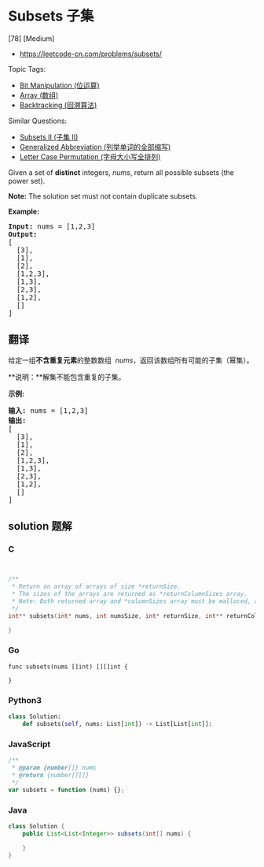 # Subsets 子集

[78] [Medium]

- https://leetcode-cn.com/problems/subsets/

Topic Tags:

- [Bit Manipulation (位运算)](https://leetcode-cn.com/tag/bit-manipulation/)
- [Array (数组)](https://leetcode-cn.com/tag/array/)
- [Backtracking (回溯算法)](https://leetcode-cn.com/tag/backtracking/)

Similar Questions:

- [Subsets II (子集 II)](https://leetcode-cn.com/problems/subsets-ii/)
- [Generalized Abbreviation (列举单词的全部缩写)](https://leetcode-cn.com/problems/generalized-abbreviation/)
- [Letter Case Permutation (字母大小写全排列)](https://leetcode-cn.com/problems/letter-case-permutation/)

Given a set of **distinct** integers, _nums_, return all possible subsets (the power set).

**Note:** The solution set must not contain duplicate subsets.

**Example:**

<pre><strong>Input:</strong> nums = [1,2,3]
<strong>Output:</strong>
[
  [3],
&nbsp; [1],
&nbsp; [2],
&nbsp; [1,2,3],
&nbsp; [1,3],
&nbsp; [2,3],
&nbsp; [1,2],
&nbsp; []
]</pre>

## 翻译

给定一组**不含重复元素**的整数数组  *nums*，返回该数组所有可能的子集（幂集）。

**说明：**解集不能包含重复的子集。

**示例:**

<pre><strong>输入:</strong> nums = [1,2,3]
<strong>输出:</strong>
[
  [3],
&nbsp; [1],
&nbsp; [2],
&nbsp; [1,2,3],
&nbsp; [1,3],
&nbsp; [2,3],
&nbsp; [1,2],
&nbsp; []
]</pre>

## solution 题解

### C

```c


/**
 * Return an array of arrays of size *returnSize.
 * The sizes of the arrays are returned as *returnColumnSizes array.
 * Note: Both returned array and *columnSizes array must be malloced, assume caller calls free().
 */
int** subsets(int* nums, int numsSize, int* returnSize, int** returnColumnSizes){

}


```

### Go

```golang
func subsets(nums []int) [][]int {

}
```

### Python3

```python
class Solution:
    def subsets(self, nums: List[int]) -> List[List[int]]:
```

### JavaScript

```javascript
/**
 * @param {number[]} nums
 * @return {number[][]}
 */
var subsets = function (nums) {};
```

### Java

```java
class Solution {
    public List<List<Integer>> subsets(int[] nums) {

    }
}
```
